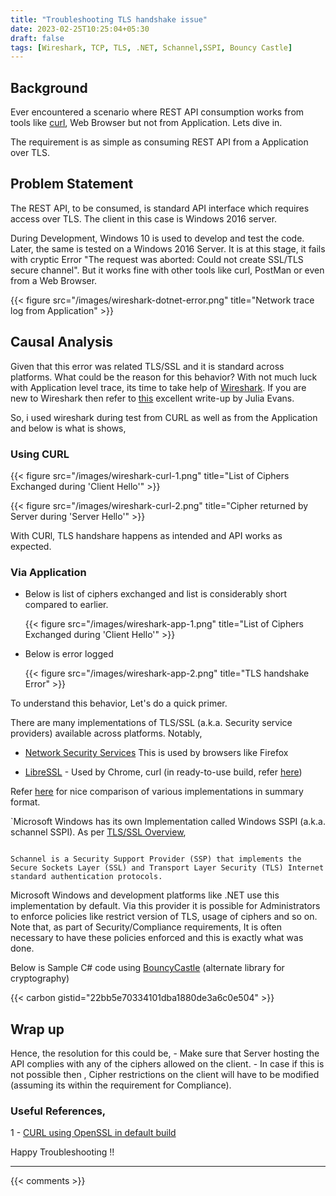 ```yaml
---
title: "Troubleshooting TLS handshake issue"
date: 2023-02-25T10:25:04+05:30
draft: false
tags: [Wireshark, TCP, TLS, .NET, Schannel,SSPI, Bouncy Castle]
---
```


## Background

Ever encountered a scenario where REST API consumption works from tools like [curl](https://github.com/jeroen/curl), Web Browser but not from Application. Lets dive in.  

The requirement is as simple as consuming REST API from a Application over TLS. 

## Problem Statement

The REST API, to be consumed, is standard API interface which requires access over TLS. The client in this case is Windows 2016 server. 

During Development, Windows 10 is used to develop and test the code. Later, the same is tested on a Windows 2016 Server. It is at this stage, it fails with cryptic Error "The request was aborted: Could not create SSL/TLS secure channel". But it works fine with other tools like curl, PostMan or even from a Web Browser. 

{{< figure src="/images/wireshark-dotnet-error.png" title="Network trace log from Application" >}}


## Causal Analysis

Given that this error was related TLS/SSL and it is standard across platforms. What could be the reason for this behavior? With not much luck with Application level trace, its time to take help of [Wireshark](https://www.wireshark.org/). If you are new to Wireshark then refer to [this](https://jvns.ca/blog/2018/06/19/what-i-use-wireshark-for/) excellent write-up by Julia Evans.  

So, i used wireshark during test from CURL as well as from the Application and below is what is shows,

### Using CURL 

{{< figure src="/images/wireshark-curl-1.png" title="List of Ciphers Exchanged during 'Client Hello'" >}}

{{< figure src="/images/wireshark-curl-2.png" title="Cipher returned by Server during 'Server Hello'" >}}

With CURl, TLS handshare happens as intended and API works as expected.

### Via Application

- Below is list of ciphers exchanged and list is considerably short compared to earlier. 

    {{< figure src="/images/wireshark-app-1.png" title="List of Ciphers Exchanged during 'Client Hello'" >}}

- Below is error logged 

    {{< figure src="/images/wireshark-app-2.png" title="TLS handshake Error" >}}


To understand this behavior, Let's do a quick primer. 

There are many implementations of TLS/SSL (a.k.a. Security service providers) available across platforms. Notably, 

- [Network Security Services](https://en.wikipedia.org/wiki/Network_Security_Services) This is used by browsers like Firefox

- [LibreSSL](https://en.wikipedia.org/wiki/LibreSSL) - Used by Chrome, curl (in ready-to-use build, refer [here](https://everything.curl.dev/build/tls))

Refer [here](https://en.wikipedia.org/wiki/Comparison_of_TLS_implementations) for nice comparison of various implementations in summary format. 

`Microsoft Windows has its own Implementation called Windows SSPI (a.k.a. schannel SSPI). As per [TLS/SSL Overview](https://learn.microsoft.com/en-us/windows-server/security/tls/tls-ssl-schannel-ssp-overview),

``` 

Schannel is a Security Support Provider (SSP) that implements the Secure Sockets Layer (SSL) and Transport Layer Security (TLS) Internet standard authentication protocols.

```

Microsoft Windows and development platforms like .NET use this implementation by default. Via this provider it is possible for Administrators to enforce policies like restrict version of TLS, usage of ciphers and so on. Note that, as part of Security/Compliance requirements, It is often necessary to have these policies enforced and this is exactly what was done.   

Below is Sample C# code using [BouncyCastle](https://github.com/bcgit/bc-csharp) (alternate library for cryptography)

{{< carbon gistid="22bb5e70334101dba1880de3a6c0e504"  >}}


## Wrap up 

Hence, the resolution for this could be,
    - Make sure that Server hosting the API complies with any of the ciphers allowed on the client.
    - In case if this is not possible then , Cipher restrictions on the client will have to be modified (assuming its within the requirement for Compliance).

### Useful References,

1 - [CURL using OpenSSL in default build](https://github.com/jeroen/curl/issues/100)


Happy Troubleshooting !!

---

{{< comments >}}